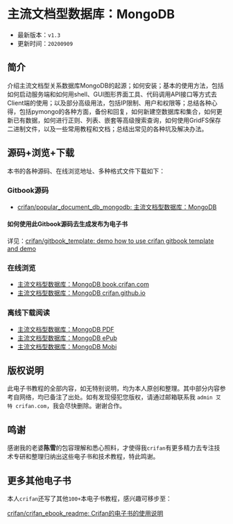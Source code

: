 # 主流文档型数据库：MongoDB

* 最新版本：`v1.3`
* 更新时间：`20200909`

## 简介

介绍主流文档型关系数据库MongoDB的起源；如何安装；基本的使用方法，包括如何启动服务端和如何用shell、GUI图形界面工具、代码调用API接口等方式去Client端的使用；以及部分高级用法，包括IP限制、用户和权限等；总结各种心得，包括pymongo的各种方面，备份和回复，如何新建空数据库和集合，如何更新已有数据，如何进行正则、列表、嵌套等高级搜索查询，如何使用GridFS保存二进制文件，以及一些常用教程和文档；总结出常见的各种坑及解决办法。

## 源码+浏览+下载

本书的各种源码、在线浏览地址、多种格式文件下载如下：

### Gitbook源码

* [crifan/popular_document_db_mongodb: 主流文档型数据库：MongoDB](https://github.com/crifan/popular_document_db_mongodb)

#### 如何使用此Gitbook源码去生成发布为电子书

详见：[crifan/gitbook_template: demo how to use crifan gitbook template and demo](https://github.com/crifan/gitbook_template)

### 在线浏览

* [主流文档型数据库：MongoDB book.crifan.com](https://book.crifan.com/books/popular_document_db_mongodb/website)
* [主流文档型数据库：MongoDB crifan.github.io](https://crifan.github.io/popular_document_db_mongodb/website)

### 离线下载阅读

* [主流文档型数据库：MongoDB PDF](https://book.crifan.com/books/popular_document_db_mongodb/pdf/popular_document_db_mongodb.pdf)
* [主流文档型数据库：MongoDB ePub](https://book.crifan.com/books/popular_document_db_mongodb/epub/popular_document_db_mongodb.epub)
* [主流文档型数据库：MongoDB Mobi](https://book.crifan.com/books/popular_document_db_mongodb/mobi/popular_document_db_mongodb.mobi)

## 版权说明

此电子书教程的全部内容，如无特别说明，均为本人原创和整理。其中部分内容参考自网络，均已备注了出处。如有发现侵犯您版权，请通过邮箱联系我 `admin 艾特 crifan.com`，我会尽快删除。谢谢合作。

## 鸣谢

感谢我的老婆**陈雪**的包容理解和悉心照料，才使得我`crifan`有更多精力去专注技术专研和整理归纳出这些电子书和技术教程，特此鸣谢。

## 更多其他电子书

本人`crifan`还写了其他`100+`本电子书教程，感兴趣可移步至：

[crifan/crifan_ebook_readme: Crifan的电子书的使用说明](https://github.com/crifan/crifan_ebook_readme)
